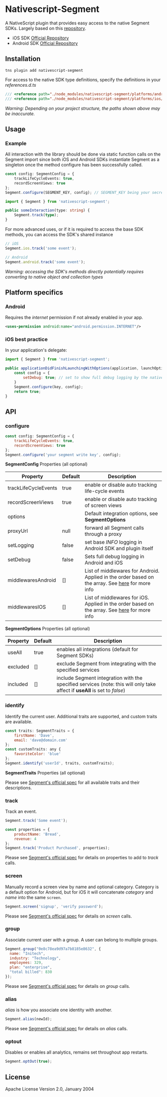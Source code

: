 # Nativescript-Segment

A NativeScript plugin that provides easy access to the native Segment SDKs.
Largely based on this [repository](https://github.com/travtarr/nativescript-segment).

- iOS SDK [Official Repository](https://github.com/segmentio/analytics-ios)
- Android SDK [Official Repository](https://github.com/segmentio/analytics-android)

## Installation

```
tns plugin add nativescript-segment
```

For access to the native SDK type definitions, specify the definitions in your *references.d.ts*

```typescript
/// <reference path="./node_modules/nativescript-segment/platforms/android/typings/android.d.ts" />
/// <reference path="./node_modules/nativescript-segment/platforms/ios/typings/ios.d.ts" />
```

*Warning: Depending on your project structure, the paths shown above may be inaccurate.*

## Usage

### Example
All interaction with the library should be done via static function calls on the Segment import since both iOS and Android SDKs instantiate Segment as a singleton once the method configure has been successfully called.

```typescript
const config: SegmentConfig = {
    trackLifeCycleEvents: true,
    recordScreenViews: true
};
Segment.configure(SEGMENT_KEY, config); // SEGMENT_KEY being your secret key
```

```typescript
import { Segment } from 'nativescript-segment';

public someInteraction(type: string) {
    Segment.track(type);
}
```

For more advanced uses, or if it is required to access the base SDK methods, you can access the SDK's shared instance

```typescript
// iOS
Segment.ios.track('some event');

// Android
Segment.android.track('some event');
```

*Warning: accessing the SDK's methods directly potentially requires converting to native object and collection types*

## Platform specifics

### Android

Requires the *internet* permission if not already enabled in your app.
```xml
<uses-permission android:name="android.permission.INTERNET"/>
```

### iOS best practice

In your application's delegate:

```js
import { Segment } from 'nativescript-segment';

public applicationDidFinishLaunchingWithOptions(application, launchOptions): boolean {
    const config = {
        setDebug: true; // set to show full debug logging by the native APIs
    }
    Segment.configure(key, config);
    return true;
}
```

## API

### configure

```js
const config: SegmentConfig = {
    trackLifeCycleEvents: true,
    recordScreenViews: true
};
Segment.configure('your segment write key', config);
```

**SegmentConfig** Properties (all optional)

| Property | Default | Description |
| --- | --- | --- |
| trackLifeCycleEvents | true | enable or disable auto tracking life-cycle events |
| recordScreenViews| true | enable or disable auto tracking of screen views |
| options | | Default integration options, see **SegmentOptions** |
| proxyUrl | null | forward all Segment calls through a proxy |
| setLogging | false | set base *INFO* logging in Android SDK and plugin itself |
| setDebug | false | Sets full debug logging in Android and iOS |
| middlewaresAndroid | [] | List of middlewares for Android. Applied in the order based on the array. See [here](https://segment.com/docs/sources/mobile/android/#middlewares) for more info |
| middlewaresIOS | [] | List of middlewares for iOS. Applied in the order based on the array. See [here](https://segment.com/docs/sources/mobile/ios/#middlewares) for more info |

**SegmentOptions** Properties (all optional)

| Property | Default | Description |
| --- | --- | --- |
| useAll | true | enables all integrations (default for Segment SDKs) |
| excluded | [] | exclude Segment from integrating with the specified services |
| included | [] | include Segment integration with the specified services (note: this will only take affect if **useAll** is set to *false*) |
    

### identify

Identify the current user.  Additional traits are supported, and custom traits are available.

```js
const traits: SegmentTraits = {
    firstName: 'Dave',
    email: 'dave@domain.com'
};
const customTraits: any {
    favoriteColor: 'blue'
};
Segment.identify('userId', traits, customTraits);
```

**SegmentTraits** Properties (all optional)

Please see [Segment's official spec](https://segment.com/docs/spec/identify/#traits) for all available traits and their descriptions.


### track

Track an event. 

```js
Segment.track('Some event');

const properties = {
    productName: 'Bread',
    revenue: 4
};
Segment.track('Product Purchased', properties);
```

Please see [Segment's official spec](https://segment.com/docs/spec/track/#properties) for details on properties to add to *track* calls.

### screen

Manually record a screen view by name and optional category.  Category is a default option for Android, but for iOS it will concatenate *category* and *name* into the same `screen`.

```js
Segment.screen('signup', 'verify password');
```

Please see [Segment's official spec](https://segment.com/docs/spec/screen/#properties) for details on *screen* calls.

### group

Associate current user with a group.  A user can belong to multiple groups.

```js
Segment.group("0e8c78ea9d97a7b8185e8632", {
  name: "Initech", 
  industry: "Technology",
  employees: 329, 
  plan: "enterprise", 
  "total billed": 830
});
```

Please see [Segment's official spec](https://segment.com/docs/spec/group/#properties) for details on *group* calls.


### alias

*alias* is how you associate one identity with another.

```js
Segment.alias(newId);
```

Please see [Segment's official spec](https://segment.com/docs/spec/alias) for details on *alias* calls.

### optout

Disables or enables all analytics, remains set throughout app restarts.

```js
Segment.optOut(true);
```

## License

Apache License Version 2.0, January 2004
